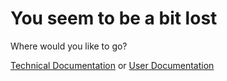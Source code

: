 # You seem to be a bit lost
Where would you like to go?

[Technical Documentation](./techdocs) or [User Documentation](./userdocs)